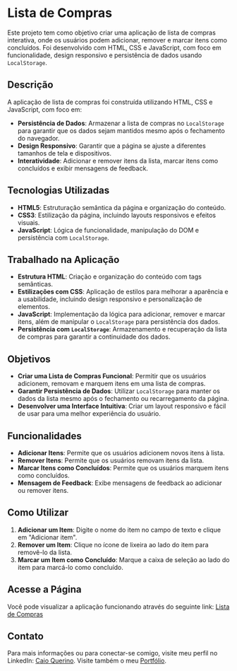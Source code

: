 # Lista de Compras

Este projeto tem como objetivo criar uma aplicação de lista de compras interativa, onde os usuários podem adicionar, remover e marcar itens como concluídos. Foi desenvolvido com HTML, CSS e JavaScript, com foco em funcionalidade, design responsivo e persistência de dados usando `LocalStorage`.

## Descrição

A aplicação de lista de compras foi construída utilizando HTML, CSS e JavaScript, com foco em:

- **Persistência de Dados**: Armazenar a lista de compras no `LocalStorage` para garantir que os dados sejam mantidos mesmo após o fechamento do navegador.
- **Design Responsivo**: Garantir que a página se ajuste a diferentes tamanhos de tela e dispositivos.
- **Interatividade**: Adicionar e remover itens da lista, marcar itens como concluídos e exibir mensagens de feedback.

## Tecnologias Utilizadas

- **HTML5**: Estruturação semântica da página e organização do conteúdo.
- **CSS3**: Estilização da página, incluindo layouts responsivos e efeitos visuais.
- **JavaScript**: Lógica de funcionalidade, manipulação do DOM e persistência com `LocalStorage`.

## Trabalhado na Aplicação

- **Estrutura HTML**: Criação e organização do conteúdo com tags semânticas.
- **Estilizações com CSS**: Aplicação de estilos para melhorar a aparência e a usabilidade, incluindo design responsivo e personalização de elementos.
- **JavaScript**: Implementação da lógica para adicionar, remover e marcar itens, além de manipular o `LocalStorage` para persistência dos dados.
- **Persistência com `LocalStorage`**: Armazenamento e recuperação da lista de compras para garantir a continuidade dos dados.

## Objetivos

- **Criar uma Lista de Compras Funcional**: Permitir que os usuários adicionem, removam e marquem itens em uma lista de compras.
- **Garantir Persistência de Dados**: Utilizar `LocalStorage` para manter os dados da lista mesmo após o fechamento ou recarregamento da página.
- **Desenvolver uma Interface Intuitiva**: Criar um layout responsivo e fácil de usar para uma melhor experiência do usuário.

## Funcionalidades

- **Adicionar Itens**: Permite que os usuários adicionem novos itens à lista.
- **Remover Itens**: Permite que os usuários removam itens da lista.
- **Marcar Itens como Concluídos**: Permite que os usuários marquem itens como concluídos.
- **Mensagem de Feedback**: Exibe mensagens de feedback ao adicionar ou remover itens.

## Como Utilizar

1. **Adicionar um Item**: Digite o nome do item no campo de texto e clique em "Adicionar item".
2. **Remover um Item**: Clique no ícone de lixeira ao lado do item para removê-lo da lista.
3. **Marcar um Item como Concluído**: Marque a caixa de seleção ao lado do item para marcá-lo como concluído.

## Acesse a Página

Você pode visualizar a aplicação funcionando através do seguinte link: [Lista de Compras](https://caioquerino.github.io/rocketseat-desafio-lista-de-compras/)

## Contato

Para mais informações ou para conectar-se comigo, visite meu perfil no LinkedIn: [Caio Querino](https://www.linkedin.com/in/caio-querino-1257622a5/). Visite também o meu [Portfólio](https://caioquerino.github.io/portfolio-caio/#habilidades).
